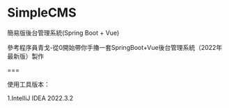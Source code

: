 # SimpleCMS
簡易版後台管理系統(Spring Boot + Vue)

參考程序員青戈-從0開始帶你手擼一套SpringBoot+Vue後台管理系統（2022年最新版）製作

===

使用工具版本：

1.IntelliJ IDEA 2022.3.2

